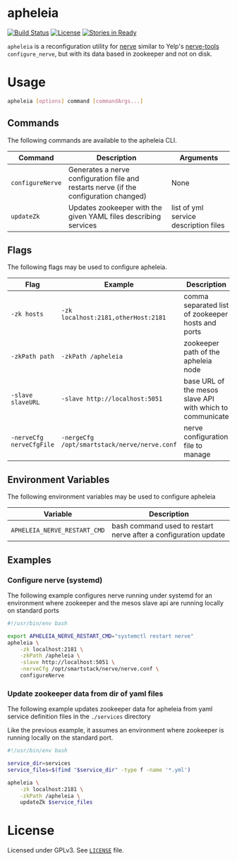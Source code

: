 # apheleia
[![Build Status](https://travis-ci.org/FlukeNetworks/apheleia.svg?branch=master)](https://travis-ci.org/FlukeNetworks/apheleia)
[![License](https://img.shields.io/badge/license-GPLv3-blue.svg)](https://github.com/FlukeNetworks/apheleia/blob/master/LICENSE)
[![Stories in Ready](https://badge.waffle.io/FlukeNetworks/apheleia.svg?label=ready&title=ready)](http://waffle.io/FlukeNetworks/apheleia)

`apheleia` is a reconfiguration utility for [nerve](https://github.com/airbnb/nerve) similar to Yelp's [nerve-tools](https://github.com/Yelp/nerve-tools) `configure_nerve`, but with its data based in zookeeper and not on disk.

# Usage

```bash
apheleia [options] command [commandArgs...]
```

## Commands

The following commands are available to the apheleia CLI.

| Command | Description | Arguments |
| ------- | ----------- | --------- |
| `configureNerve` | Generates a nerve configuration file and restarts nerve (if the configuration changed) | None |
| `updateZk` | Updates zookeeper with the given YAML files describing services | list of yml service description files |

## Flags

The following flags may be used to configure apheleia.

| Flag | Example | Description |
| ---- | ------- | ----------- |
| `-zk hosts` | `-zk localhost:2181,otherHost:2181` | comma separated list of zookeeper hosts and ports |
| `-zkPath path` | `-zkPath /apheleia` | zookeeper path of the apheleia node |
| `-slave slaveURL` | `-slave http://localhost:5051` | base URL of the mesos slave API with which to communicate |
| `-nerveCfg nerveCfgFile` | `-nergeCfg /opt/smartstack/nerve/nerve.conf` | nerve configuration file to manage |

## Environment Variables

The following environment variables may be used to configure apheleia

| Variable | Description |
| -------- | ----------- |
| `APHELEIA_NERVE_RESTART_CMD` | bash command used to restart nerve after a configuration update |

## Examples

### Configure nerve (systemd)

The following example configures nerve running under systemd for an environment where zookeeper and the mesos slave api are running locally on standard ports

```bash
#!/usr/bin/env bash

export APHELEIA_NERVE_RESTART_CMD="systemctl restart nerve"
apheleia \
	-zk localhost:2181 \
	-zkPath /apheleia \
	-slave http://localhost:5051 \
	-nerveCfg /opt/smartstack/nerve/nerve.conf \
	configureNerve
```

### Update zookeeper data from dir of yaml files

The following example updates zookeeper data for apheleia from yaml service definition files in the `./services` directory

Like the previous example, it assumes an environment where zookeeper is running locally on the standard port.

```bash
#!/usr/bin/env bash

service_dir=services
service_files=$(find "$service_dir" -type f -name '*.yml')

apheleia \
	-zk localhost:2181 \
	-zkPath /apheleia \
	updateZk $service_files
```

# License

Licensed under GPLv3. See [`LICENSE`](https://github.com/FlukeNetworks/apheleia/blob/master/LICENSE) file.
